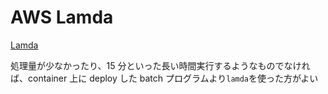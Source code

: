 # AWS Lamda

[Lamda](https://aws.amazon.com/jp/pm/lambda/)

処理量が少なかったり、15 分といった長い時間実行するようなものでなければ、container 上に deploy した batch プログラムより`lamda`を使った方がよい
